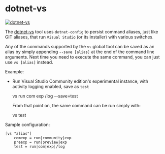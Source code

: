 # dotnet-vs

[![dotnet-vs](https://img.shields.io/nuget/v/dotnet-vs.svg?color=royalblue&label=dotnet-vs)](https://nuget.org/packages/dotnet-vs)

The [dotnet-vs](https://github.com/kzu/dotnet-vs) tool uses `dotnet-config` to persist command aliases, 
just like GIT aliases, that run `Visual Studio` (or its installer) with various switches.

Any of the commands supported by the `vs` global tool can be saved as an alias by simply appending 
`--save [alias]` at the end of the command line arguments. Next time you need to execute the same 
command, you can just use `vs [alias]` instead.

Example:

* Run Visual Studio Community edition's experimental instance, with activity logging enabled, save as `test`

	vs run com exp /log --save=test

  From that point on, the same command can be run simply with:

	vs test


Sample configuration:

```gitconfig
[vs "alias"]
	comexp = run|community|exp
	preexp = run|preview|exp
	test = run|com|exp|/log
```

